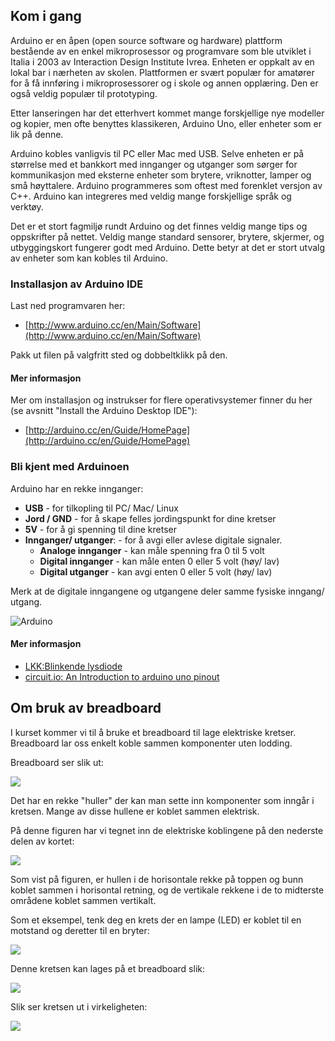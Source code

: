 ## Kom i gang

Arduino er en åpen (open source software og hardware) plattform bestående av en enkel mikroprosessor og programvare som ble utviklet i Italia i 2003 av Interaction Design Institute Ivrea. Enheten er oppkalt av en lokal bar i nærheten av skolen. Plattformen er svært populær for amatører for å få innføring i mikroprosessorer og i skole og annen opplæring. Den er også veldig populær til prototyping.

Etter lanseringen har det etterhvert kommet mange forskjellige nye modeller og kopier, men ofte benyttes klassikeren, Arduino Uno, eller enheter som er lik på denne.

Arduino kobles vanligvis til PC eller Mac med USB. Selve enheten er på størrelse med et bankkort med innganger og utganger som sørger for kommunikasjon med eksterne enheter som brytere, vriknotter, lamper og små høyttalere. Arduino programmeres som oftest med forenklet versjon av C++. Arduino kan integreres med veldig mange forskjellige språk og verktøy.

Det er et stort fagmiljø rundt Arduino og det finnes veldig mange tips og oppskrifter på nettet. Veldig mange standard sensorer, brytere, skjermer, og utbyggingskort fungerer godt med Arduino. Dette betyr at det er stort utvalg av enheter som kan kobles til Arduino.

### Installasjon av Arduino IDE

Last ned programvaren her:

* [http://www.arduino.cc/en/Main/Software](http://www.arduino.cc/en/Main/Software)

Pakk ut filen på valgfritt sted og dobbeltklikk på den.

#### Mer informasjon
Mer om installasjon og instrukser for flere operativsystemer finner du her (se avsnitt "Install the Arduino Desktop IDE"):

* [http://arduino.cc/en/Guide/HomePage](http://arduino.cc/en/Guide/HomePage)


### Bli kjent med Arduinoen

Arduino har en rekke innganger:

* **USB** - for tilkopling til PC/ Mac/ Linux
* **Jord / GND** - for å skape felles jordingspunkt for dine kretser
* **5V** - for å gi spenning til dine kretser
* **Innganger/ utganger**: - for å avgi eller avlese digitale signaler. 
  * **Analoge innganger** - kan måle spenning fra 0 til 5 volt
  * **Digital innganger** - kan måle enten 0  eller 5 volt (høy/ lav)
  * **Digital utganger** - kan avgi enten 0  eller 5 volt (høy/ lav)

Merk at de digitale inngangene og utgangene deler samme fysiske inngang/ utgang.

![Arduino](./arduinoHardware.png)


#### Mer informasjon

 * [LKK:Blinkende lysdiode](https://oppgaver.kidsakoder.no/arduino/blinkende_lysdiode/blinkende_lysdiode)
 * [circuit.io: An Introduction to arduino uno pinout](https://www.circuito.io/blog/arduino-uno-pinout/)


## Om bruk av breadboard

I kurset kommer vi til å bruke et breadboard til lage elektriske kretser. Breadboard lar oss
enkelt koble sammen komponenter uten lodding.

Breadboard ser slik ut:

![](./breadboard_cocontent.png)

Det har en rekke "huller" der kan man sette inn komponenter som inngår i kretsen. Mange av disse
hullene er koblet sammen elektrisk.

På denne figuren har vi tegnet inn de elektriske koblingene på den nederste delen av kortet:

![](./breadboard_bb.png)

Som vist på figuren, er hullen i de horisontale rekke på toppen og bunn koblet sammen i horisontal retning,
og de vertikale rekkene i de to midterste områdene koblet sammen vertikalt.

Som et eksempel, tenk deg en krets der en lampe (LED) er koblet til en motstand og deretter til en bryter:

![](./bryterogled_krets.png)

Denne kretsen kan lages på et breadboard slik:

![](./bryterogled.png)

Slik ser kretsen ut i virkeligheten:

![](./bryterogled_bilde.jpg)
